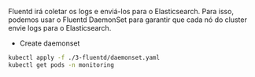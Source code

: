 Fluentd irá coletar os logs e enviá-los para o Elasticsearch. Para isso, podemos usar o Fluentd DaemonSet para garantir que cada nó do cluster envie logs para o Elasticsearch.

- Create daemonset

```bash
kubectl apply -f ./3-fluentd/daemonset.yaml
kubectl get pods -n monitoring
```

